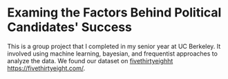 # Examing the Factors Behind Political Candidates' Success

This is a group project that I completed in my senior year at UC Berkeley. It involved using machine learning, bayesian, and frequentist approaches to analyze the data. We found our dataset on [fivethirtyeighht ](https://fivethirtyeight.com/)https://fivethirtyeight.com/. 
